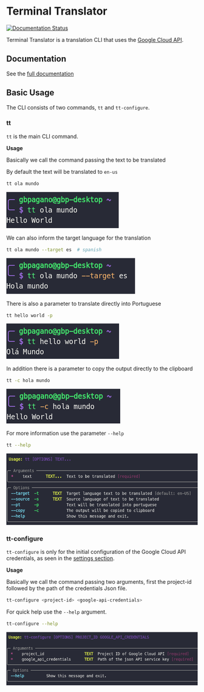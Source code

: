 # Terminal Translator 
[![Documentation Status](https://readthedocs.org/projects/terminal-translator/badge/?version=latest)](https://terminal-translator.readthedocs.io/en/latest/?badge=latest)

Terminal Translator is a translation CLI that uses the [Google Cloud API](https://cloud.google.com/translate).

## Documentation

See the [full documentation](https://terminal-translator.readthedocs.io/en/latest/)


## Basic Usage

The CLI consists of two commands, `tt` and `tt-configure`.

### tt

`tt` is the main CLI command.

**Usage**

Basically we call the command passing the text to be translated

By default the text will be translated to `en-us`

```bash
tt ola mundo
```
![tt](./docs/assets/images/tt.png)

We can also inform the target language for the translation

```bash
tt ola mundo --target es  # spanish
```
![tt-2](./docs/assets/images/tt-2.png)

There is also a parameter to translate directly into Portuguese

```bash
tt hello world -p
```
![tt-3](./docs/assets/images/tt-3.png)


In addition there is a parameter to copy the output directly to the clipboard

```bash
tt -c hola mundo
```
![tt-4](./docs/assets/images/tt-4.png)

For more information use the parameter `--help`

```bash
tt --help
```

![tt-5](./docs/assets/images/tt-5.png)



### tt-configure

`tt-configure` is only for the initial configuration of the Google Cloud API credentials, as seen in the [settings section](/#configuration).

**Usage**

Basically we call the command passing two arguments, first the project-id followed by the path of the credentials Json file.

```bash
tt-configure <project-id> <google-api-credentials>
```

For quick help use the `--help` argument.


```bash
tt-configure --help
```
![tt-configure](./docs/assets/images/tt-configure.png)

